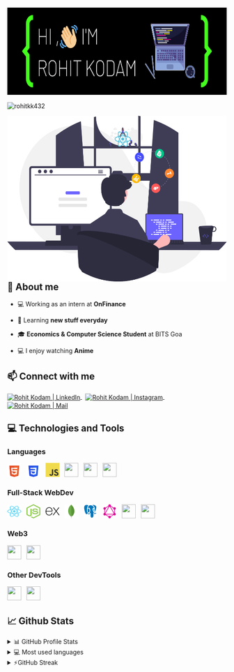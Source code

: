 <br />
<img src="./header.png" height="200px" width="100%" />

<p align="left"> <img src="https://komarev.com/ghpvc/?username=rohitkk432&label=Profile%20views&color=0e75b6&style=flat" alt="rohitkk432" /> </p>

 <img src="images/poster1.svg" alt="rohitkk432" align="right" height="380px" />

## 📖 About me

-   💻 Working as an intern at **OnFinance**

-   🌱 Learning **new stuff everyday**

-   🎓 **Economics &  Computer Science Student** at BITS Goa

-   💻 I enjoy watching **Anime**

<!-- -   ⚡ Fun fact  -->

## 📫 Connect with me

<p align="left">  
	<a href="https://www.linkedin.com/in/rohit-kodam-b81b95204/" target="_blank">
		<img align="center" height="30" width="30" src="https://www.svgrepo.com/show/157006/linkedin.svg" alt="Rohit Kodam | LinkedIn" />
	</a>
	&nbsp
	<a href="https://www.instagram.com/ryuk_432/" target="_blank">
		<img align="center" height="30" width="30" src="https://www.svgrepo.com/show/111199/instagram.svg" alt="Rohit Kodam | Instagram" />
	</a>
	&nbsp
	<a href="mailto:f20201141@goa.bits-pilani.ac.in">
		<img align="center" height="30" width="30" src="https://www.svgrepo.com/show/353812/google-gmail.svg" alt="Rohit Kodam | Mail" />
    	</a>
</p>  
  
## 💻 Technologies and Tools

### Languages
<p align="left">
	<img height="32" width="32" src="images/html5.svg" /> &nbsp
	<img height="32" width="32" src="images/css3.svg" /> &nbsp
	<img height="32" width="32" src="images/js.svg" /> &nbsp
	<img height="32" width="32" src="https://www.svgrepo.com/show/354478/typescript-icon.svg" /> &nbsp
	<img height="32" width="32" src="https://www.svgrepo.com/show/374016/python.svg" /> &nbsp
	<img height="32" width="32" src="https://upload.wikimedia.org/wikipedia/commons/1/18/C_Programming_Language.svg" /> &nbsp
</p>

### Full-Stack WebDev
<p align="left">
	<img height="32" width="32" src="images/react.svg" /> &nbsp
	<img height="32" width="32" src="images/nodejs.svg" /> &nbsp
	<img height="32" width="32" src="images/expressjs-icon.svg" /> &nbsp
	<img height="32" width="32" src="images/mongodb-icon.svg" /> &nbsp
	<img height="32" width="32" src="images/postgreSQL.svg" /> &nbsp
	<img height="32" width="32" src="images/graphql-icon.svg" /> &nbsp
	<img height="32" width="32" src="https://www.svgrepo.com/show/373554/django.svg" /> &nbsp
	<img height="32" width="32" src="https://www.svgrepo.com/show/306053/flask.svg" /> &nbsp
	
</p>

### Web3
<p align="left">
	<img height="32" width="32" src="https://www.svgrepo.com/show/374088/solidity.svg" /> &nbsp
	<img height="32" width="32" src="https://trufflesuite.com/assets/logo.png" /> &nbsp
</p>

### Other DevTools
<p align="left">
	<img height="32" width="32" src="https://www.svgrepo.com/show/353659/docker-icon.svg" /> &nbsp
	<img height="32" width="32" src="https://www.svgrepo.com/show/353983/kubernetes.svg" /> &nbsp
</p>
  
## 📈 Github Stats

<!-- https://github.com/anuraghazra/github-readme-stats -->
<details>
  <summary>📊 GitHub Profile Stats</summary>
  <br/>
  <a href="#"><img alt="rohitkk432's Github Stats" src="https://github-readme-stats.vercel.app/api?username=rohitkk432&show_icons=true&count_private=true&locale=en&layout=compact&theme=tokyonight" /></a>
</details>

<details> 
  <summary>💻 Most used languages</summary>
  <br/>
  <a href="#"><img alt="rohitkk432's Top Languages" src="https://github-readme-stats.vercel.app/api/top-langs/?username=rohitkk432&langs_count=10&layout=compact&theme=tokyonight" /></a>
  <br/>
  <b>Note:</b> This chart is only a metric of which languages my public code on GitHub consists of and does not reflect my experience or skill level.
</details>

<details>
  <summary>⚡GitHub Streak</summary>
  <br/>
  <a href="#"><img alt="rohitkk432's GitHub Streak" src="https://github-readme-streak-stats.herokuapp.com/?user=rohitkk432&theme=tokyonight" /></a>
</details>

<!-- Here are some ideas to get you started:

- 🔭 I’m currently working on ...
- 🌱 I’m currently learning ...
- 👯 I’m looking to collaborate on ...
- 🤔 I’m looking for help with ...
- 💬 Ask me about ...
- 📫 How to reach me: ...
- 😄 Pronouns: ...
- ⚡ Fun fact: ... -->
